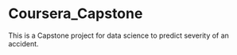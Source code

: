# Coursera_Capstone
This is a Capstone project for data science to predict severity of an accident.
